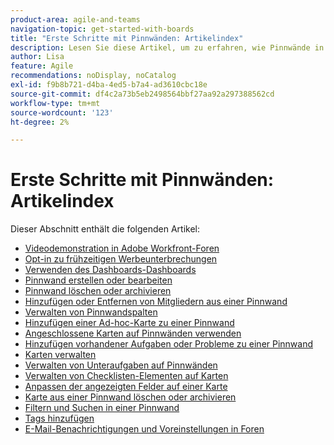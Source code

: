 ```yaml
---
product-area: agile-and-teams
navigation-topic: get-started-with-boards
title: "Erste Schritte mit Pinnwänden: Artikelindex"
description: Lesen Sie diese Artikel, um zu erfahren, wie Pinnwände in Workfront verwendet werden.
author: Lisa
feature: Agile
recommendations: noDisplay, noCatalog
exl-id: f9b8b721-d4ba-4ed5-b7a4-ad3610cbc18e
source-git-commit: df4c2a73b5eb2498564bbf27aa92a297388562cd
workflow-type: tm+mt
source-wordcount: '123'
ht-degree: 2%

---
```


# Erste Schritte mit Pinnwänden: Artikelindex

<!-- Audited: 12/2023 -->

Dieser Abschnitt enthält die folgenden Artikel:

* [Videodemonstration in Adobe Workfront-Foren](/help/quicksilver/agile/get-started-with-boards/boards-video-demonstrations.md)
* [Opt-in zu frühzeitigen Werbeunterbrechungen](../../agile/get-started-with-boards/boards-early-feature-opt-in.md)
* [Verwenden des Dashboards-Dashboards](../../agile/get-started-with-boards/use-boards-page.md)
* [Pinnwand erstellen oder bearbeiten](../../agile/get-started-with-boards/create-edit-board.md)
* [Pinnwand löschen oder archivieren](/help/quicksilver/agile/get-started-with-boards/delete-archive-board.md)
* [Hinzufügen oder Entfernen von Mitgliedern aus einer Pinnwand](../../agile/get-started-with-boards/add-members-to-board.md)
* [Verwalten von Pinnwandspalten](../../agile/get-started-with-boards/manage-board-columns.md)
* [Hinzufügen einer Ad-hoc-Karte zu einer Pinnwand](../../agile/get-started-with-boards/add-card-to-board.md)
* [Angeschlossene Karten auf Pinnwänden verwenden](/help/quicksilver/agile/get-started-with-boards/connected-cards.md)
* [Hinzufügen vorhandener Aufgaben oder Probleme zu einer Pinnwand](/help/quicksilver/agile/get-started-with-boards/add-card-from-list-to-board.md)
* [Karten verwalten](../../agile/get-started-with-boards/move-board-items.md)
* [Verwalten von Unteraufgaben auf Pinnwänden](/help/quicksilver/agile/get-started-with-boards/manage-subtasks-on-boards.md)
* [Verwalten von Checklisten-Elementen auf Karten](/help/quicksilver/agile/get-started-with-boards/manage-checklist-items.md)
* [Anpassen der angezeigten Felder auf einer Karte](/help/quicksilver/agile/get-started-with-boards/customize-fields-on-card.md)
* [Karte aus einer Pinnwand löschen oder archivieren](../../agile/get-started-with-boards/delete-board-items.md)
* [Filtern und Suchen in einer Pinnwand](../../agile/get-started-with-boards/filter-search-in-board.md)
* [Tags hinzufügen](../../agile/get-started-with-boards/add-tags.md)
* [E-Mail-Benachrichtigungen und Voreinstellungen in Foren](/help/quicksilver/agile/get-started-with-boards/boards-emails.md)
